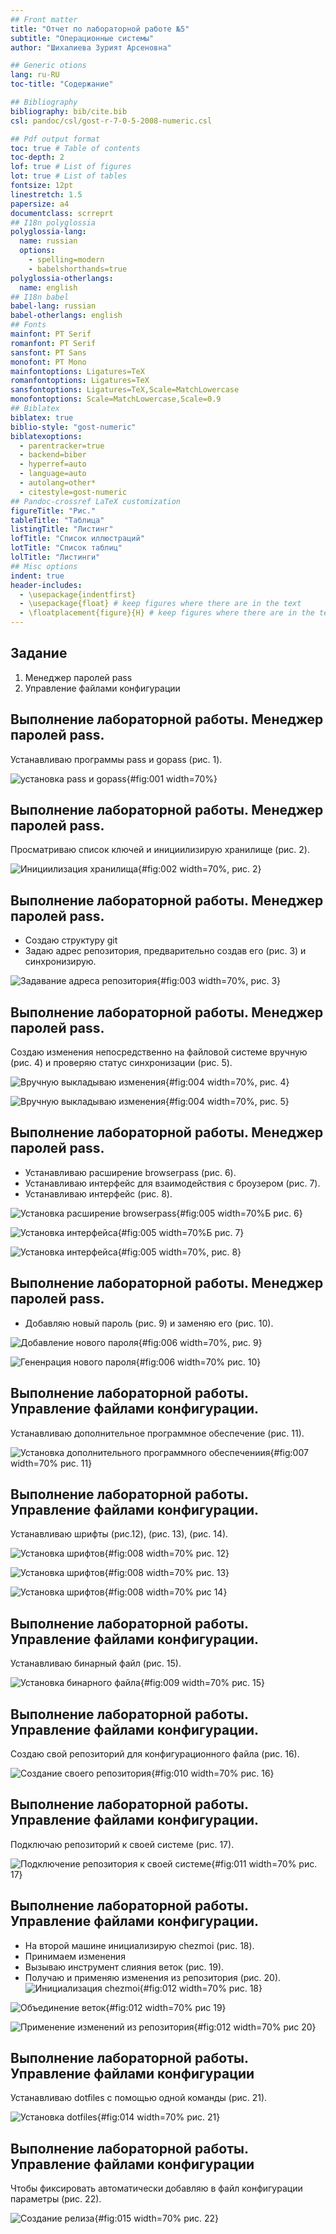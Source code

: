 ```yaml
---
## Front matter
title: "Отчет по лабораторной работе №5"
subtitle: "Операционные системы"
author: "Шихалиева Зурият Арсеновна"

## Generic otions
lang: ru-RU
toc-title: "Содержание"

## Bibliography
bibliography: bib/cite.bib
csl: pandoc/csl/gost-r-7-0-5-2008-numeric.csl

## Pdf output format
toc: true # Table of contents
toc-depth: 2
lof: true # List of figures
lot: true # List of tables
fontsize: 12pt
linestretch: 1.5
papersize: a4
documentclass: scrreprt
## I18n polyglossia
polyglossia-lang:
  name: russian
  options:
	- spelling=modern
	- babelshorthands=true
polyglossia-otherlangs:
  name: english
## I18n babel
babel-lang: russian
babel-otherlangs: english
## Fonts
mainfont: PT Serif
romanfont: PT Serif
sansfont: PT Sans
monofont: PT Mono
mainfontoptions: Ligatures=TeX
romanfontoptions: Ligatures=TeX
sansfontoptions: Ligatures=TeX,Scale=MatchLowercase
monofontoptions: Scale=MatchLowercase,Scale=0.9
## Biblatex
biblatex: true
biblio-style: "gost-numeric"
biblatexoptions:
  - parentracker=true
  - backend=biber
  - hyperref=auto
  - language=auto
  - autolang=other*
  - citestyle=gost-numeric
## Pandoc-crossref LaTeX customization
figureTitle: "Рис."
tableTitle: "Таблица"
listingTitle: "Листинг"
lofTitle: "Список иллюстраций"
lotTitle: "Список таблиц"
lolTitle: "Листинги"
## Misc options
indent: true
header-includes:
  - \usepackage{indentfirst}
  - \usepackage{float} # keep figures where there are in the text
  - \floatplacement{figure}{H} # keep figures where there are in the text
---
```


## Задание

1. Менеджер паролей pass 
2. Управление файлами конфигурации

## Выполнение лабораторной работы. Менеджер паролей pass.

Устанавливаю программы pass и gopass (рис. 1). 

![установка pass и gopass](image/1.png){#fig:001 width=70%}


## Выполнение лабораторной работы. Менеджер паролей pass. 

Просматриваю список ключей и инициилизирую хранилище (рис. 2).

![Инициилизация хранилища](image/2.png){#fig:002 width=70%, рис. 2}


## Выполнение лабораторной работы. Менеджер паролей pass.

- Создаю структуру git
- Задаю адрес репозитория, предварительно создав его (рис. 3) и синхронизирую.

![Задавание адреса репозитория](image/3.png){#fig:003 width=70%, рис. 3}


## Выполнение лабораторной работы. Менеджер паролей pass. 

Создаю изменения непосредственно на файловой системе вручную (рис. 4) и проверяю статус синхронизации (рис. 5).

![Вручную выкладываю изменения](image/4.png){#fig:004 width=70%, рис. 4}

![Вручную выкладываю изменения](image/5.png){#fig:004 width=70%, рис. 5}


## Выполнение лабораторной работы. Менеджер паролей pass.

- Устанавливаю расширение browserpass (рис. 6).
- Устанавливаю интерфейс для взаимодействия с броузером (рис. 7).
- Устанавливаю интерфейс (рис. 8).
 
![Установка расширение browserpass](image/6.png){#fig:005 width=70%Б рис. 6}

![Установка интерфейса](image/7.png){#fig:005 width=70%Б рис. 7}

![Установка интерфейса](image/8.png){#fig:005 width=70%, рис. 8}


## Выполнение лабораторной работы. Менеджер паролей pass.

- Добавляю новый пароль (рис. 9) и заменяю его (рис. 10).

![Добавление нового пароля](image/9.png){#fig:006 width=70%, рис. 9}

![Гененрация нового пароля](image/10.png){#fig:006 width=70% рис. 10}


## Выполнение лабораторной работы. Управление файлами конфигурации.

Устанавливаю дополнительное программное обеспечение (рис. 11).

![Установка дополнительного программного обеспечениия](image/11.png){#fig:007 width=70% рис. 11}

## Выполнение лабораторной работы. Управление файлами конфигурации.

Устанавливаю шрифты (рис.12), (рис. 13), (рис. 14).

![Установка шрифтов](image/12.png){#fig:008 width=70% рис. 12}

![Установка шрифтов](image/13.png){#fig:008 width=70% рис. 13}

![Установка шрифтов](image/14.png){#fig:008 width=70% рис 14}


## Выполнение лабораторной работы. Управление файлами конфигурации.

Устанавливаю бинарный файл (рис. 15).

![Установка бинарного файла](image/15.png){#fig:009 width=70% рис. 15}


## Выполнение лабораторной работы. Управление файлами конфигурации.

Создаю свой репозиторий для конфигурационного файла (рис. 16).

![Создание своего репозитория](image/16.png){#fig:010 width=70% рис. 16}


## Выполнение лабораторной работы. Управление файлами конфигурации.

Подключаю репозиторий к своей системе (рис. 17).

![Подключение репозитория к своей системе](image/17.png){#fig:011 width=70% рис. 17}


## Выполнение лабораторной работы. Управление файлами конфигурации.

- На второй машине инициализирую chezmoi (рис. 18).
- Принимаем изменения
- Вызываю инструмент слияния веток (рис. 19).
- Получаю и применяю изменения из репозитория (рис. 20).
![Инициализация chezmoi](image/18.png){#fig:012 width=70% рис. 18}

![Объединение веток](image/19.png){#fig:012 width=70% рис 19}

![Применение изменений из репозитория](image/20.png){#fig:012 width=70% рис 20}


## Выполнение лабораторной работы. Управление файлами конфигурации

Устанавливаю dotfiles с помощью одной команды (рис. 21).

![Установка dotfiles](image/21.png){#fig:014 width=70% рис. 21}


## Выполнение лабораторной работы. Управление файлами конфигурации

Чтобы фиксировать автоматически добавляю в файл конфигурации параметры (рис. 22).

![Создание релиза](image/22.png){#fig:015 width=70% рис. 22}


